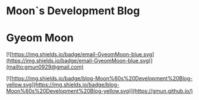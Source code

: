 # Moon`s Development Blog

# Gyeom Moon

[![https://img.shields.io/badge/email-GyeomMoon-blue.svg](https://img.shields.io/badge/email-GyeomMoon-blue.svg)](mailto:gmun0929@gmail.com)

[![https://img.shields.io/badge/blog-Moon%60s%20Development%20Blog-yellow.svg](https://img.shields.io/badge/blog-Moon%60s%20Development%20Blog-yellow.svg)](https://gmun.github.io/)
